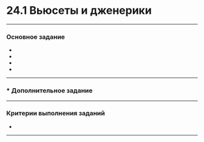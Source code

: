# 24.1 Вьюсеты и дженерики
_____
### Основное задание
* 

* 


*


* 

_____

### * Дополнительное задание


______

### Критерии выполнения заданий

* 

______